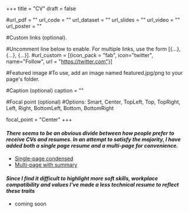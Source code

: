 +++
title = "CV"
draft = false


#url_pdf = "" url_code = "" url_dataset = "" url_slides = "" url_video = "" url_poster = ""


#Custom links (optional).

#Uncomment line below to enable. For multiple links, use the form [{...}, {...}, {...}].
#url_custom = [{icon_pack = "fab", icon="twitter", name="Follow", url = "https://twitter.com"}]

#Featured image
#To use, add an image named featured.jpg/png to your page's folder.


#Caption (optional)
caption = ""

#Focal point (optional)
#Options: Smart, Center, TopLeft, Top, TopRight, Left, Right, BottomLeft, Bottom, BottomRight

focal_point = "Center"
+++

#### _There seems to be an obvious divide between how people prefer to receive CVs and resumes. In an attempt to satisfy the majority, I have added both a single page resume and a multi-page for convenience._ 

* [Single-page condensed](https://drive.google.com/file/d/14twqi-f5mbY-up6j7VyVzTZN26xP3y1W/view?usp=sharing)
* [Multi-page with summary](https://drive.google.com/file/d/1Y0CT_Bw55KT9uGUhNlIYKA7k9pwVw5os/view?usp=sharing)

#### _Since I find it difficult to highlight more soft skills, workplace compatibility and values I've made a less technical resume to reflect these traits_

* coming soon



